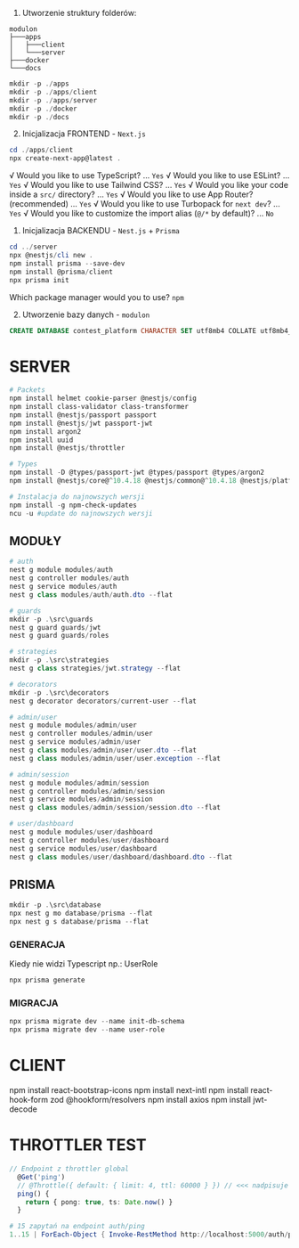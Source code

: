 

1. Utworzenie struktury folderów:
```
modulon
├───apps
│   ├───client
│   └───server
├───docker
└───docs
```

```powershell
mkdir -p ./apps
mkdir -p ./apps/client
mkdir -p ./apps/server
mkdir -p ./docker
mkdir -p ./docs
```

2. Inicjalizacja FRONTEND - `Next.js`
```powershell
cd ./apps/client
npx create-next-app@latest .
```
√ Would you like to use TypeScript? ...  `Yes`
√ Would you like to use ESLint? ...  `Yes`
√ Would you like to use Tailwind CSS? ...  `Yes`
√ Would you like your code inside a `src/` directory? ...  `Yes`
√ Would you like to use App Router? (recommended) ...  `Yes`
√ Would you like to use Turbopack for `next dev`? ...  `Yes`
√ Would you like to customize the import alias (`@/*` by default)? ... `No`


1. Inicjalizacja BACKENDU - `Nest.js` + `Prisma`
```powershell
cd ../server
npx @nestjs/cli new .
npm install prisma --save-dev
npm install @prisma/client
npx prisma init

```
Which package manager would you to use? `npm`

2. Utworzenie bazy danych - `modulon`
```sql
CREATE DATABASE contest_platform CHARACTER SET utf8mb4 COLLATE utf8mb4_unicode_ci;
```


# SERVER
```powershell
# Packets
npm install helmet cookie-parser @nestjs/config
npm install class-validator class-transformer
npm install @nestjs/passport passport
npm install @nestjs/jwt passport-jwt
npm install argon2
npm install uuid
npm install @nestjs/throttler

# Types
npm install -D @types/passport-jwt @types/passport @types/argon2
npm install @nestjs/core@^10.4.18 @nestjs/common@^10.4.18 @nestjs/platform-express@^10.4.18 @nestjs/testing@^10.4.1

# Instalacja do najnowszych wersji
npm install -g npm-check-updates
ncu -u #update do najnowszych wersji
```



## MODUŁY
```powershell
# auth
nest g module modules/auth
nest g controller modules/auth
nest g service modules/auth
nest g class modules/auth/auth.dto --flat

# guards
mkdir -p .\src\guards
nest g guard guards/jwt
nest g guard guards/roles

# strategies
mkdir -p .\src\strategies
nest g class strategies/jwt.strategy --flat

# decorators
mkdir -p .\src\decorators
nest g decorator decorators/current-user --flat

# admin/user
nest g module modules/admin/user
nest g controller modules/admin/user
nest g service modules/admin/user
nest g class modules/admin/user/user.dto --flat
nest g class modules/admin/user/user.exception --flat

# admin/session
nest g module modules/admin/session
nest g controller modules/admin/session
nest g service modules/admin/session
nest g class modules/admin/session/session.dto --flat

# user/dashboard
nest g module modules/user/dashboard
nest g controller modules/user/dashboard
nest g service modules/user/dashboard
nest g class modules/user/dashboard/dashboard.dto --flat
```






## PRISMA
```powershell
mkdir -p .\src\database
npx nest g mo database/prisma --flat
npx nest g s database/prisma --flat
```

### GENERACJA
Kiedy nie widzi Typescript np.: UserRole
```powershell
npx prisma generate
```

### MIGRACJA
```powershell
npx prisma migrate dev --name init-db-schema
npx prisma migrate dev --name user-role
```



# CLIENT
npm install react-bootstrap-icons
npm install next-intl
npm install react-hook-form zod @hookform/resolvers
npm install axios
npm install jwt-decode





# THROTTLER TEST
```typescript
// Endpoint z throttler global
  @Get('ping')
  // @Throttle({ default: { limit: 4, ttl: 60000 } }) // <<< nadpisuje globala
  ping() {
    return { pong: true, ts: Date.now() }
  }
```

```powershell
# 15 zapytań na endpoint auth/ping
1..15 | ForEach-Object { Invoke-RestMethod http://localhost:5000/auth/ping; "" }
```
